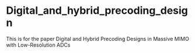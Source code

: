 # Digital_and_hybrid_precoding_design
This is for the paper Digital and Hybrid Precoding Designs in Massive MIMO with Low-Resolution ADCs
